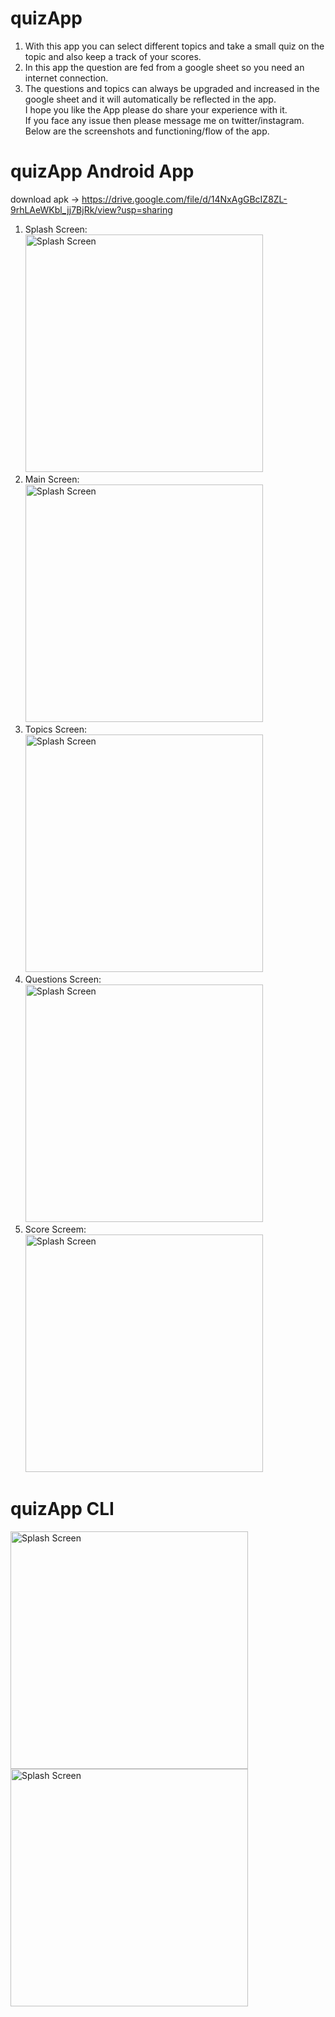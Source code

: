 # quizApp
1. With this app you can select different topics and take a small quiz on the topic and also keep a track of your scores. <br>
2. In this app the question are fed from a google sheet so you need an internet connection. <br>
3. The questions and topics can always be upgraded and increased in the google sheet and it will automatically be reflected in the app. <br>
I hope you like the App please do share your experience with it. <br>
If you face any issue then please message me on twitter/instagram. <br>
Below are the screenshots and functioning/flow of the app.
# quizApp Android App
download apk ->
https://drive.google.com/file/d/14NxAgGBcIZ8ZL-9rhLAeWKbl_jj7BjRk/view?usp=sharing
1. Splash Screen: <br>
<img src="https://user-images.githubusercontent.com/100336788/185626422-a90babdb-cc97-453e-935b-a96c1c25df91.png" alt="Splash Screen" height="380px"> <br>
2. Main Screen: <br>
<img src="https://user-images.githubusercontent.com/100336788/185626640-1f4b420f-669b-4f73-a36f-3fedcb593a36.png" alt="Splash Screen" height="380px"> <br>
3. Topics Screen: <br>
<img src="https://user-images.githubusercontent.com/100336788/185626871-02eb7a49-6eeb-4929-baf0-68a6350c20e7.png" alt="Splash Screen" height="380px"> <br>
4. Questions Screen: <br>
<img src="https://user-images.githubusercontent.com/100336788/185627492-534a48e5-7fbf-42c9-8313-2f2b8613edea.png" alt="Splash Screen" height="380px"> <br>
5. Score Screem: <br>
<img src="https://user-images.githubusercontent.com/100336788/185627715-09b7337d-a8c8-4c5f-91cc-298e471228b2.png" alt="Splash Screen" height="380px"> <br>

# quizApp CLI
<img src="https://user-images.githubusercontent.com/100336788/185483040-c90e5406-71fd-4480-8720-ff04efc1ad13.png" alt="Splash Screen" height="380px"> <br>
<img src="https://user-images.githubusercontent.com/100336788/185483306-ca50fa4b-b571-4fd8-aa34-06c9da525a60.png" alt="Splash Screen" height="380px"> <br>
